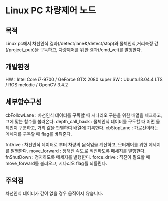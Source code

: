 # Linux PC 차량제어 노드

## 목적
Linux pc에서 차선인식 결과(/detect/lane&/detect/stop)와 물체인식,거리측정 값(/project_pub)을 구독하고, 차량제어를 위한 결과(/cmd_vel)를 발행한다.

## 개발환경
HW : Intel Core i7-9700 / GeForce GTX 2080 super 
SW : Ubuntu18.04.4 LTS / ROS melodic / OpenCV 3.4.2

## 세부함수구성

cbFollowLane : 차선인식 데이터를 구독할 때 시나리오 구분을 위한 배열을 체크하고, 그에 맞는 함수를 불러온다.
depth_call_back : 물체인식 데이터를 구도할 때 어떤 물체인지 구분하고, 거리 값을 판별하여 배열에 기록한다.
cbStopLane : 가로선이라는 메세지를 구독할 때 flag를 바꿔준다.

fnDrive : 차선인식 데이터로 부터 차량의 움직임을 계산하고, 모터제어를 위한 메세지를 발행한다.
move_forward : 정해진 속도로 직진하도록 메세지를 발행한다.
fnShutDown : 정지하도록 메세지를 발행한다.
force_drive : 직진이 필요할 때 move_forward를 불러오고, 시나리오 flag를 되돌린다.

## 주의점

차선인식 데이터가 값이 없을 경우 움직이지 않습니다.
